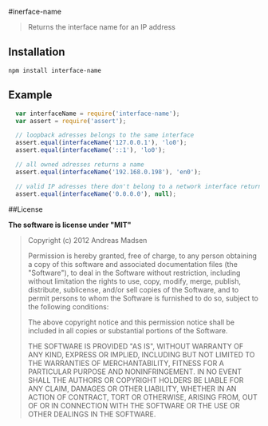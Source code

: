 #inerface-name

> Returns the interface name for an IP address

## Installation

```sheel
npm install interface-name
```

## Example

```JavaScript
  var interfaceName = require('interface-name');
  var assert = require('assert');

  // loopback adresses belongs to the same interface
  assert.equal(interfaceName('127.0.0.1'), 'lo0');
  assert.equal(interfaceName('::1'), 'lo0');

  // all owned adresses returns a name
  assert.equal(interfaceName('192.168.0.198'), 'en0');

  // valid IP adresses there don't belong to a network interface returns null
  assert.equal(interfaceName('0.0.0.0'), null);
```

##License

**The software is license under "MIT"**

> Copyright (c) 2012 Andreas Madsen
>
> Permission is hereby granted, free of charge, to any person obtaining a copy
> of this software and associated documentation files (the "Software"), to deal
> in the Software without restriction, including without limitation the rights
> to use, copy, modify, merge, publish, distribute, sublicense, and/or sell
> copies of the Software, and to permit persons to whom the Software is
> furnished to do so, subject to the following conditions:
>
> The above copyright notice and this permission notice shall be included in
> all copies or substantial portions of the Software.
>
> THE SOFTWARE IS PROVIDED "AS IS", WITHOUT WARRANTY OF ANY KIND, EXPRESS OR
> IMPLIED, INCLUDING BUT NOT LIMITED TO THE WARRANTIES OF MERCHANTABILITY,
> FITNESS FOR A PARTICULAR PURPOSE AND NONINFRINGEMENT. IN NO EVENT SHALL THE
> AUTHORS OR COPYRIGHT HOLDERS BE LIABLE FOR ANY CLAIM, DAMAGES OR OTHER
> LIABILITY, WHETHER IN AN ACTION OF CONTRACT, TORT OR OTHERWISE, ARISING FROM,
> OUT OF OR IN CONNECTION WITH THE SOFTWARE OR THE USE OR OTHER DEALINGS IN
> THE SOFTWARE.
